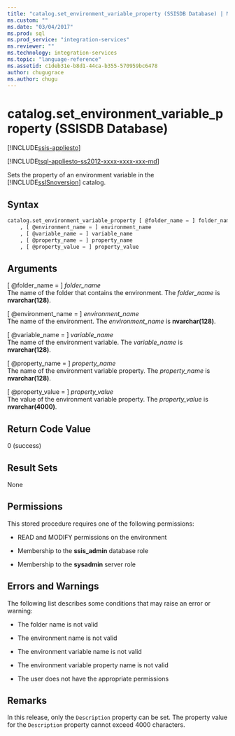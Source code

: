 ```yaml
---
title: "catalog.set_environment_variable_property (SSISDB Database) | Microsoft Docs"
ms.custom: ""
ms.date: "03/04/2017"
ms.prod: sql
ms.prod_service: "integration-services"
ms.reviewer: ""
ms.technology: integration-services
ms.topic: "language-reference"
ms.assetid: c1deb31e-b8d1-44ca-b355-570959bc6478
author: chugugrace
ms.author: chugu
---
```

# catalog.set_environment_variable_property (SSISDB Database)

[!INCLUDE[ssis-appliesto](../../includes/ssis-appliesto-ssvrpluslinux-asdb-asdw-xxx.md)]


[!INCLUDE[tsql-appliesto-ss2012-xxxx-xxxx-xxx-md](../../includes/tsql-appliesto-ss2012-xxxx-xxxx-xxx-md.md)]

  Sets the property of an environment variable in the [!INCLUDE[ssISnoversion](../../includes/ssisnoversion-md.md)] catalog.  
  
## Syntax  
  
```sql  
catalog.set_environment_variable_property [ @folder_name = ] folder_name  
    , [ @environment_name = ] environment_name  
    , [ @variable_name = ] variable_name  
    , [ @property_name = ] property_name  
    , [ @property_value = ] property_value  
```  
  
## Arguments  
 [ @folder_name = ] *folder_name*  
 The name of the folder that contains the environment. The *folder_name* is **nvarchar(128)**.  
  
 [ @environment_name = ] *environment_name*  
 The name of the environment. The *environment_name* is **nvarchar(128)**.  
  
 [ @variable_name = ] *variable_name*  
 The name of the environment variable. The *variable_name* is **nvarchar(128)**.  
  
 [ @property_name = ] *property_name*  
 The name of the environment variable property. The *property_name* is **nvarchar(128)**.  
  
 [ @property_value = ] *property_value*  
 The value of the environment variable property. The *property_value* is **nvarchar(4000)**.  
  
## Return Code Value  
 0 (success)  
  
## Result Sets  
 None  
  
## Permissions  
 This stored procedure requires one of the following permissions:  
  
-   READ and MODIFY permissions on the environment  
  
-   Membership to the **ssis_admin** database role  
  
-   Membership to the **sysadmin** server role  
  
## Errors and Warnings  
 The following list describes some conditions that may raise an error or warning:  
  
-   The folder name is not valid  
  
-   The environment name is not valid  
  
-   The environment variable name is not valid  
  
-   The environment variable property name is not valid  
  
-   The user does not have the appropriate permissions  
  
## Remarks  
 In this release, only the `Description` property can be set. The property value for the `Description` property cannot exceed 4000 characters.  
  
  

